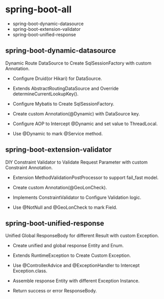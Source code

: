# spring-boot-all

- spring-boot-dynamic-datasource
- spring-boot-extension-validator
- spring-boot-unified-response

## spring-boot-dynamic-datasource

Dynamic Route DataSource to Create SqlSessionFactory with custom Annotation.

- Configure Druid(or Hikari) for DataSource.

- Extends AbstractRoutingDataSource and Override determineCurrentLookupKey().

- Configure Mybatis to Create SqlSessionFactory.

- Create custom Annotation(@Dynamic) with DataSource key.

- Configure AOP to Intercept @Dynamic and set value to ThreadLocal.

- Use @Dynamic to mark @Service method.

## spring-boot-extension-validator

DIY Constraint Validator to Validate Request Parameter with custom Constraint Annotation.

- Extension MethodValidationPostProcessor to support fail_fast model.

- Create custom Annotation(@GeoLonCheck).

- Implements ConstraintValidator to Configure Validation logic.

- Use @NotNull and @GeoLonCheck to mark Field.

## spring-boot-unified-response

Unified Global ResponseBody for different Result with custom Exception.

- Create unified and global response Entity and Enum.

- Extends RuntimeException to Create Custom Exception.

- Use @ControllerAdvice and @ExceptionHandler to Intercept Exception.class.

- Assemble response Entity with different Exception Instance.

- Return success or error ResponseBody.
